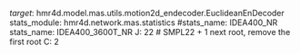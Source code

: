 _target_: hmr4d.model.mas.utils.motion2d_endecoder.EuclideanEnDecoder
stats_module: hmr4d.network.mas.statistics
#stats_name: IDEA400_NR 
stats_name: IDEA400_3600T_NR 
J: 22 # SMPL22 + 1 next root, remove the first root
C: 2 